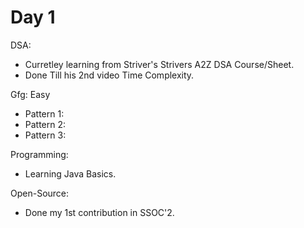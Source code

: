 # Day 1
DSA:
- Curretley learning from Striver's Strivers A2Z DSA Course/Sheet.
- Done Till his 2nd video Time Complexity.

Gfg: Easy
- Pattern 1:
- Pattern 2:
- Pattern 3: 

Programming:
- Learning Java Basics.

Open-Source:
- Done my 1st contribution in SSOC'2. 
